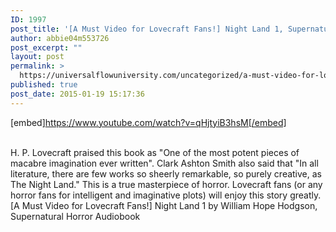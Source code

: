 ```yaml
---
ID: 1997
post_title: '[A Must Video for Lovecraft Fans!] Night Land 1, Supernatural Horror Audiobook'
author: abbie04m553726
post_excerpt: ""
layout: post
permalink: >
  https://universalflowuniversity.com/uncategorized/a-must-video-for-lovecraft-fans-night-land-1-supernatural-horror-audiobook/
published: true
post_date: 2015-01-19 15:17:36
---
```

[embed]https://www.youtube.com/watch?v=qHjtyiB3hsM[/embed]</br></br>
<p>H. P. Lovecraft praised this book as "One of the most potent pieces of macabre imagination ever written". Clark Ashton Smith also said that "In all literature, there are few works so sheerly remarkable, so purely creative, as The Night Land." This is a true masterpiece of horror. Lovecraft fans (or any horror fans for intelligent and imaginative plots) will enjoy this story greatly.
[A Must Video for Lovecraft Fans!] Night Land 1 by William Hope Hodgson, Supernatural Horror Audiobook</p>